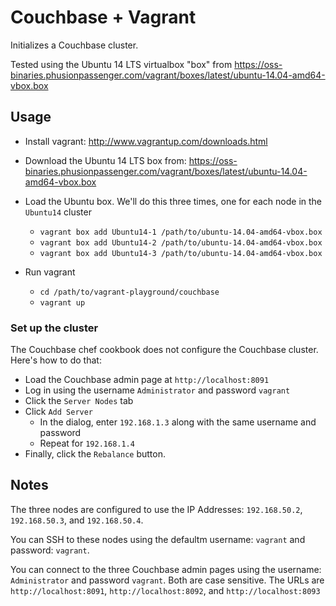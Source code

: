 # Couchbase + Vagrant

Initializes a Couchbase cluster.

Tested using the Ubuntu 14 LTS virtualbox "box" from https://oss-binaries.phusionpassenger.com/vagrant/boxes/latest/ubuntu-14.04-amd64-vbox.box

## Usage

- Install vagrant: http://www.vagrantup.com/downloads.html
- Download the Ubuntu 14 LTS box from: https://oss-binaries.phusionpassenger.com/vagrant/boxes/latest/ubuntu-14.04-amd64-vbox.box
- Load the Ubuntu box.  We'll do this three times, one for each node in the `Ubuntu14` cluster
  - `vagrant box add Ubuntu14-1 /path/to/ubuntu-14.04-amd64-vbox.box`
  - `vagrant box add Ubuntu14-2 /path/to/ubuntu-14.04-amd64-vbox.box`
  - `vagrant box add Ubuntu14-3 /path/to/ubuntu-14.04-amd64-vbox.box`

- Run vagrant
  - `cd /path/to/vagrant-playground/couchbase`
  - `vagrant up`

### Set up the cluster

The Couchbase chef cookbook does not configure the Couchbase cluster.
Here's how to do that:

- Load the Couchbase admin page at `http://localhost:8091`
- Log in using the username `Administrator` and password `vagrant`
- Click the `Server Nodes` tab
- Click `Add Server`
  - In the dialog, enter `192.168.1.3` along with the same username and password
  - Repeat for `192.168.1.4`
- Finally, click the `Rebalance` button.

## Notes

The three nodes are configured to use the IP Addresses: `192.168.50.2`, `192.168.50.3`, and `192.168.50.4`.

You can SSH to these nodes using the defaultm username: `vagrant` and password: `vagrant`.

You can connect to the three Couchbase admin pages using the username: `Administrator` and password `vagrant`.
Both are case sensitive.
The URLs are `http://localhost:8091`, `http://localhost:8092`, and `http://localhost:8093`
